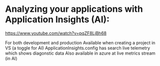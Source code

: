 # Analyzing your applications with Application Insights (AI):

https://www.youtube.com/watch?v=pqZF8LjBh68


For both development and production
Available when creating a project in VS (a toggle for AI)
ApplicationInsights.config has search live telemetry which shows diagonstic data
Also available in azure at live metrics stream (in AI)
